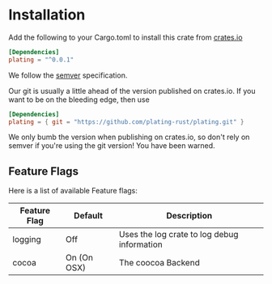 # Installation

Add the following to your Cargo.toml to install this crate from [crates.io](https://crates.io/crates/plating)

```toml
[Dependencies]
plating = "^0.0.1"
```
We follow the [semver](https://semver.org/) specification.


Our git is usually a little ahead of the version published on crates.io. If you want to be on the bleeding edge,
then use
```toml
[Dependencies]
plating = { git = "https://github.com/plating-rust/plating.git" }
````
We only bumb the version when publishing on crates.io, so don't rely on semver if you're using the git version! You have been warned.

## Feature Flags
Here is a list of available Feature flags:

Feature Flag | Default |Description
------------ | ------- |-------------
logging | Off | Uses the log crate to log debug information
cocoa | On (On OSX) | The coocoa Backend


